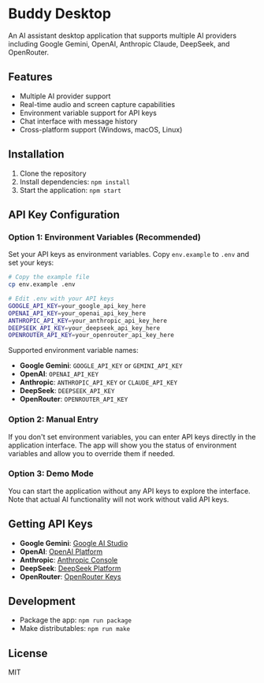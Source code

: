 # Buddy Desktop

An AI assistant desktop application that supports multiple AI providers including Google Gemini, OpenAI, Anthropic Claude, DeepSeek, and OpenRouter.

## Features

- Multiple AI provider support
- Real-time audio and screen capture capabilities
- Environment variable support for API keys
- Chat interface with message history
- Cross-platform support (Windows, macOS, Linux)

## Installation

1. Clone the repository
2. Install dependencies: `npm install`
3. Start the application: `npm start`

## API Key Configuration

### Option 1: Environment Variables (Recommended)

Set your API keys as environment variables. Copy `env.example` to `.env` and set your keys:

```bash
# Copy the example file
cp env.example .env

# Edit .env with your API keys
GOOGLE_API_KEY=your_google_api_key_here
OPENAI_API_KEY=your_openai_api_key_here
ANTHROPIC_API_KEY=your_anthropic_api_key_here
DEEPSEEK_API_KEY=your_deepseek_api_key_here
OPENROUTER_API_KEY=your_openrouter_api_key_here
```

Supported environment variable names:
- **Google Gemini**: `GOOGLE_API_KEY` or `GEMINI_API_KEY`
- **OpenAI**: `OPENAI_API_KEY`
- **Anthropic**: `ANTHROPIC_API_KEY` or `CLAUDE_API_KEY`
- **DeepSeek**: `DEEPSEEK_API_KEY`
- **OpenRouter**: `OPENROUTER_API_KEY`

### Option 2: Manual Entry

If you don't set environment variables, you can enter API keys directly in the application interface. The app will show you the status of environment variables and allow you to override them if needed.

### Option 3: Demo Mode

You can start the application without any API keys to explore the interface. Note that actual AI functionality will not work without valid API keys.

## Getting API Keys

- **Google Gemini**: [Google AI Studio](https://aistudio.google.com)
- **OpenAI**: [OpenAI Platform](https://platform.openai.com/api-keys)
- **Anthropic**: [Anthropic Console](https://console.anthropic.com)
- **DeepSeek**: [DeepSeek Platform](https://platform.deepseek.com)
- **OpenRouter**: [OpenRouter Keys](https://openrouter.ai/keys)

## Development

- Package the app: `npm run package`
- Make distributables: `npm run make`

## License

MIT